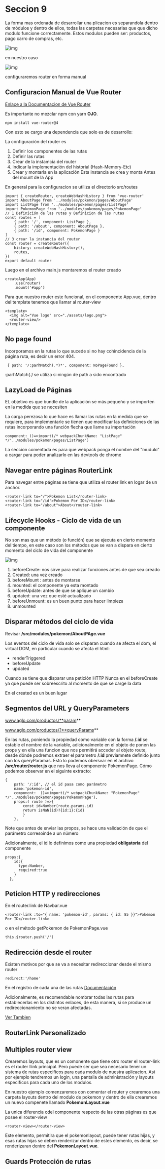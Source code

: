 # Seccion 9

La forma mas ordenada de desarrollar una plicacion es separandola dentro de módulos y dentro de ellos, todas las carpetas necesarias que que dicho modulo funcione correctamente. Estos modulos pueden ser:
productos,
pago
carro de compras, etc.

![img](z-material-cap/01.png)

en nuestro caso

![img](z-material-cap/02.png)

configuraremos router en forma manual
## Configuracion Manual de Vue Router

[Enlace a la Documentacion de Vue Router](https://next.router.vuejs.org/)

Es importante no mezclar npm con yarn **OJO**.

~~~
npm install vue-router@4
~~~
Con esto se cargo una dependencia que solo es de desarrollo:

La configuración del router es
1. Definir los componentes de las rutas
2. Definir las rutas
3. Crear de la instamcia del router
4. Indicar la implementación del historial (Hash-Memory-Etc)
5. Crear y montarla en la aplicación
    Esta instancia se crea y monta Antes del mount de la App

En general para la configuracion se utiliza el directorio src/routes

~~~
import { createRouter, createWebHashHistory } from 'vue-router'
import AboutPage from '../modules/pokemon/pages/AboutPage'
import ListPage from '../modules/pokemon/pages/ListPage'
import PokemonPage from '../modules/pokemon/pages/PokemonPage'
// 1 Definición de las rutas y Definicion de las rutas
const routes = [
    { path: '/', component: ListPage },
    { path: '/about', component: AboutPage },
    { path: '/id', component: PokemonPage }
]
// 3 crear la instancia del router
const router = createRouter({
    history: createWebHashHistory(),
    routes,
})
export default router
~~~

Luego en el archivo main.js montaremos el router creado

~~~
createApp(App)
    .use(router)    
    .mount('#app')
~~~
Para que nuestro router este funcional, en el componente App.vue, dentro del template tenemos que llamar al router-view
~~~
<template>
  <img alt="Vue logo" src="./assets/logo.png">
  <router-view/>
</template>
~~~

## No page found

Incorporamos en la rutas lo que sucede si no hay cohincidencia de la página ruta, es decir un error 404.
~~~
 { path: '/:parhMatch(.*)*', component: NoPageFound },
~~~
:parhMatch(.*)* se utiliza si ningún de path a sido encontrado

## LazyLoad de Páginas

EL objetivo es que bundle de la aplicación se más pequeño y se importen en la medida que se necesiten

La carga perezosa lo que hace es llamar las rutas en la medida que se requiere, para implementarle se tienen que modificar las definiciones de las rutas incorporando una función flecha que llame su importación

~~~
component: ()=>import(/* webpackChunkName: "ListPage" */'../modules/pokemon/pages/ListPage')
~~~

La seccion comentada es para que webpack ponga el nombre del "mudulo" a cargar para poder analizarlo en las devtools de chrome

## Navegar entre páginas RouterLink
Para navegar entre páginas se tiene que utiliza el router link en logar de un anchor.
~~~
<router-link to="/">Pokemon List</router-link>
<router-link to="/id">Pokemon Por ID</router-link>
<router-link to="/about">About</router-link>
~~~

## Lifecycle Hooks - Ciclo de vida de un componente

No son mas  que un método (o función) que se ejecuta en cierto momento del tiempo, en este caso son los métodos que se van a dispara en cierto momento del ciclo de vida del componente

![img](./z-material-cap/lifecycle.svg)

1. beforeCreate: nos sirve para realizar funciones antes de que sea creado
2. Created: una vez creado
3. beforeMount : antes de montarse
4. mounted: el componente ya esta montado
5. beforeUpdate: antes de que se aplique un cambio
6. updated: una vez que esté actualizado
7. beforeUnmount: es un buen punto para hacer limpieza
8. unmounted
   
## Disparar métodos del ciclo de vida
Revisar **/src/modules/pokemon/AboutPAge.vue**

Los eventos del ciclo de vida solo se disparan cuando se afecta el dom, el virtual DOM, en particular cuando se afecta el html:

- renderTriggered
- beforeUpdate
- updated
  
Cuando se tiene que disparar una petición HTTP
Nunca en el beforeCreate ya que puede ser sobreescrito al momento de que se carge la data

En el created es un buen lugar

## Segmentos del URL y QueryParameters

www.aglo.com/productos/**param**

www.aglo.com/productos/?**queryParams**

En las rutas, poniendo la propiedad como variable con la forma **/.id** se estable el nombre de la variable, adicionalmente en el objeto de ponen las props y en ella una funcion que nos permitirá acceder al objeto route, desde dónde podremos extraer el parametro **/:id** previamnete definido junto con los queryParamas.
Esto lo podemos obersvar en el archivo **/src/router/router.js** que nos lleva al componente PokemonPage. Cómo podemos observar en el siguinte extracto:
~~~
{ 
    path: '/:id', // el id pasa como parámetro
    name:'pokemon-id',
    component:  ()=>import(/* webpackChunkName: "PokemonPage" */'../modules/pokemon/pages/PokemonPage'),
    props:( route )=>{ 
        const id=Number(route.params.id)
        return isNaN(id)?{id:1}:{id}
        }
    },
~~~
Note que antes de enviar las propos, se hace una validación de que el parámetro corresoinde a un número

Adicionalmente, el id lo definimos como una propiedad **obligatoria** del componente
~~~
props:{
    id:{
      type:Number,
      required:true
    }
  },
~~~

## Peticion HTTP y redirecciones

En el router.link de Navbar.vue
~~~
<router-link :to="{ name: 'pokemon-id', params: { id: 85 }}">Pokemon Por ID</router-link>
~~~
o en el método getPokemon de PokemonPage.vue
~~~
this.$router.push('/')
~~~

## Redirección desde el router

Existen motivos por que se va a necesitar redireccionar desde el mismo router
~~~
redirect:'/home' 
~~~
En el registro de cada una de las rutas
[Documentación](https://next.router.vuejs.org/api/#routerecordraw)

Adicionalmente, es recomendable nombrar todas las rutas para establecerlas en los distintos enlaces, de esta manera, si se produce un redireccionamiento no se veran afectadas.

[Ver Tambien](https://next.router.vuejs.org/api/#to)

## RouterLink Personalizado

## Multiples router view

Crearemos layouts, que es un comonente que tiene otro router
el router-link es el router llink principal.
Pero puede ser que sea necesario tener un sistema de rutas especificos para cada modulo de nuestra aplicacion. Asi por ejemplo tendremos un login, una pantalla de administración y layouts especificos para cada uno de los modulos.

En nuestro ejemplo comenzaremos con comentar el router y crearemos una carpeta layouts dentro del modulo de pokemon y dentro de ella crearemos un nuevo compenete llamado **PokemonLayout.vue**

La unica diferencia cdel componente respecto de las otras pàginas es que posee el router-view
~~~
<router-view></router-view>
~~~
Este elemento, permitira que el pokemonlayout, puede tener rutas hijas, y esas rutas hijas se deben renderizar dentro de estes elemento, es decir, se renderizaran dentro del **PokemonLayout.vue**.

## Guards Protección de rutas



